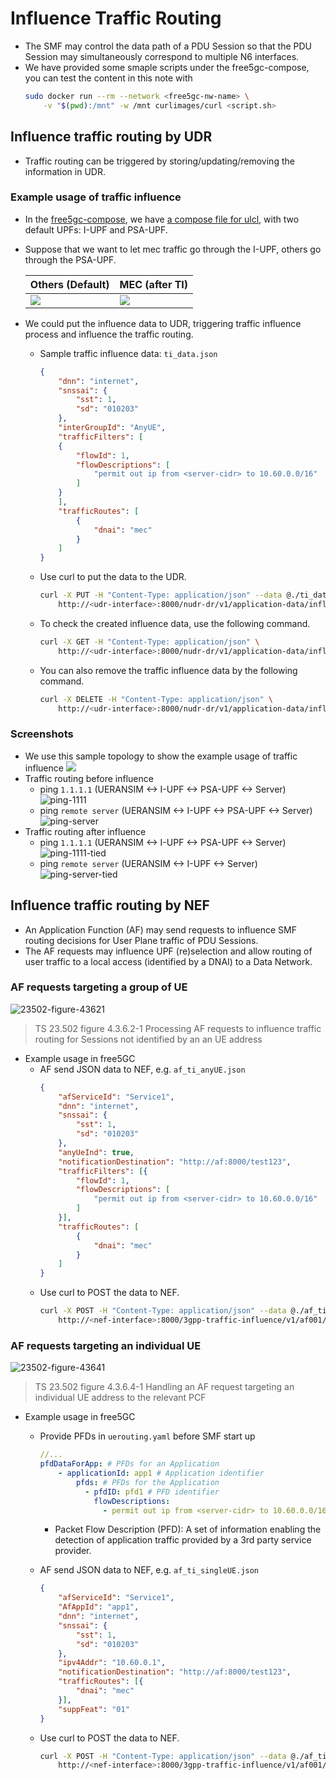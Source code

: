 # Influence Traffic Routing
- The SMF may control the data path of a PDU Session so that the PDU Session may simultaneously correspond to multiple N6 interfaces.
- We have provided some smaple scripts under the free5gc-compose, you can test the content in this note with
    ```bash
    sudo docker run --rm --network <free5gc-nw-name> \
        -v "$(pwd):/mnt" -w /mnt curlimages/curl <script.sh>
    ```
## Influence traffic routing by UDR
- Traffic routing can be triggered by storing/updating/removing the information in UDR.
### Example usage of traffic influence
- In the [free5gc-compose](https://github.com/free5gc/free5gc-compose/tree/master), we have [a compose file for ulcl](https://github.com/free5gc/free5gc-compose/blob/master/docker-compose-ulcl.yaml), with two default UPFs: I-UPF and PSA-UPF.
- Suppose that we want to let mec traffic go through the I-UPF, others go through the PSA-UPF.

    | Others (Default) | MEC (after TI) |
    | -------- | -------- |
    | ![](./images/8-1.png) | ![](./images/8-2.png) |

- We could put the influence data to UDR, triggering traffic influence process and influence the traffic routing.
    - Sample traffic influence data: `ti_data.json`
        ```json
        {
            "dnn": "internet",
            "snssai": {
                "sst": 1,
                "sd": "010203"
            },
            "interGroupId": "AnyUE",
            "trafficFilters": [
            {
                "flowId": 1,
                "flowDescriptions": [
                    "permit out ip from <server-cidr> to 10.60.0.0/16"
                ]
            }
            ],
            "trafficRoutes": [
                {
                    "dnai": "mec"
                }
            ]
        }
        ```
    - Use curl to put the data to the UDR.
        ```bash
        curl -X PUT -H "Content-Type: application/json" --data @./ti_data.json \
            http://<udr-interface>:8000/nudr-dr/v1/application-data/influenceData/1
        ```
    - To check the created influence data, use the following command.
        ```bash
        curl -X GET -H "Content-Type: application/json" \
	        http://<udr-interface>:8000/nudr-dr/v1/application-data/influenceData?dnns=internet
        ```
    - You can also remove the traffic influence data by the following command.
        ```bash
        curl -X DELETE -H "Content-Type: application/json" \
	        http://<udr-interface>:8000/nudr-dr/v1/application-data/influenceData/1
        ```
### Screenshots
- We use this sample topology to show the example usage of traffic influence
    ![](./images/8-3.png)
- Traffic routing before influence
    - ping `1.1.1.1` (UERANSIM <-> I-UPF <-> PSA-UPF <-> Server)
        ![ping-1111](./images/8-4.png)
    - ping `remote server` (UERANSIM <-> I-UPF <-> PSA-UPF <-> Server)
        ![ping-server](./images/8-5.png)
- Traffic routing after influence
    - ping `1.1.1.1` (UERANSIM <-> I-UPF <-> PSA-UPF <-> Server)
        ![ping-1111-tied](./images/8-6.png)
    - ping `remote server` (UERANSIM <-> I-UPF <-> Server)
        ![ping-server-tied](./images/8-7.png)
## Influence traffic routing by NEF
- An Application Function (AF) may send requests to influence SMF routing decisions for User Plane traffic of PDU Sessions. 
- The AF requests may influence UPF (re)selection and allow routing of user traffic to a local access (identified by a DNAI) to a Data Network.

### AF requests targeting a group of UE
![23502-figure-43621](./images/8-8.png)
> TS 23.502 figure 4.3.6.2-1 Processing AF requests to influence traffic routing for Sessions not identified by an an UE address

- Example usage in free5GC
    - AF send JSON data to NEF, e.g. `af_ti_anyUE.json`
        ```json
        {
            "afServiceId": "Service1",
            "dnn": "internet",
            "snssai": {
                "sst": 1,
                "sd": "010203"
            },
            "anyUeInd": true,
            "notificationDestination": "http://af:8000/test123",
            "trafficFilters": [{
                "flowId": 1,
                "flowDescriptions": [
                    "permit out ip from <server-cidr> to 10.60.0.0/16"
                ]
            }],
            "trafficRoutes": [
                {
                    "dnai": "mec"
                }
            ]
        }
        ```
    - Use curl to POST the data to NEF.
        ```bash
        curl -X POST -H "Content-Type: application/json" --data @./af_ti_anyUE.json \
            http://<nef-interface>:8000/3gpp-traffic-influence/v1/af001/subscriptions
        ```

### AF requests targeting an individual UE 
![23502-figure-43641](./images/8-9.png)
> TS 23.502 figure 4.3.6.4-1 Handling an AF request targeting an individual UE address to the relevant PCF

- Example usage in free5GC
    - Provide PFDs in `uerouting.yaml` before SMF start up
        ```yaml
        //...
        pfdDataForApp: # PFDs for an Application
            - applicationId: app1 # Application identifier
                pfds: # PFDs for the Application
                  - pfdID: pfd1 # PFD identifier
                    flowDescriptions: 
                      - permit out ip from <server-cidr> to 10.60.0.0/16
        ```
        - Packet Flow Description (PFD): A set of information enabling the detection of application traffic provided by a 3rd party service provider. 
    
    - AF send JSON data to NEF, e.g. `af_ti_singleUE.json`
        ```json
        {
            "afServiceId": "Service1",
            "AfAppId": "app1",
            "dnn": "internet",
            "snssai": {
                "sst": 1,
                "sd": "010203"
            },
            "ipv4Addr": "10.60.0.1",
            "notificationDestination": "http://af:8000/test123",
            "trafficRoutes": [{
                "dnai": "mec"
            }],
            "suppFeat": "01"
        }
        ```
    - Use curl to POST the data to NEF.
        ```bash
        curl -X POST -H "Content-Type: application/json" --data @./af_ti_singleUE.json \
            http://<nef-interface>:8000/3gpp-traffic-influence/v1/af001/subscriptions
        ```
